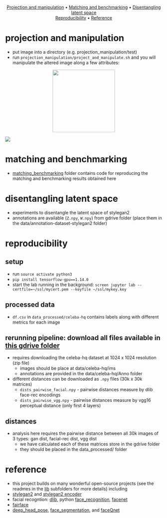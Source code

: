 <p align="center">
  <a href="#projection-and-manipulation">Projection and manipulation</a> •
  <a href="#matching-and-benchmarking">Matching and benchmarking</a> •
  <a href="#disentangling-latent-space">Disentangling latent space</a> 
  <br>
  <a href="#reproducibility">Reproducibility</a> •
  <a href="#reference">Reference</a> 
</p>


# projection and manipulation
- put image into a directory (e.g. projection_manipulation/test)
- run `projection_manipulation/project_and_manipulate.sh` and you will manipulate the altered image along a few attributes:

<p align="center">
    <img src="projection_manipulation/sample_projection/original/chandan.jpg" width="200px" align="center">
</p>

![](projection_manipulation/sample_projection/manipulated/chandan_01.png)
    
    
# matching and benchmarking
- [matching_benchmarking](matching_benchmarking) folder contains code for reproducing the matching and benchmarking results obtained here
    
# disentangling latent space
- experiments to disentangle the latent space of stylegan2
- annotations are available (`Z.npy`, `W.npy`) from gdrive folder (place them in the data/annotation-dataset-stylegan2 folder)


# reproducibility

## setup
- run `source activate python3`
- `pip install tensorflow-gpu==1.14.0`
- start the lab running in the background: `screen jupyter lab --certfile=~/ssl/mycert.pem --keyfile ~/ssl/mykey.key`

## processed data
- `df.csv` in `data_processed/celeba-hq` contains labels along with different metrics for each image

## rerunning pipeline: download all files available in [this gdrive folder](https://drive.google.com/drive/folders/1YO_GZ48o30jTnME-z7d8LlcZoJejcNsk?usp=sharing)
- requires downloading the celeba-hq dataset at 1024 x 1024 resolution (zip file)
    - images should be place at data/celeba-hq/ims
    - annotations are provided in the data/celeba-hq/Anno folder
- different distances can be downloaded as `.npy` files (30k x 30k matrices)
    - `dists_pairwise_facial.npy` - pairwise distances measure by dlib face-rec encodings
    - `dists_pairwise_vgg.npy` - pairwise distances measure by vgg16 perceptual distance (only first 4 layers)


## distances
- analysis here requires the pairwise distance between all 30k images of 3 types: gan dist, facial-rec dist, vgg dist
    - we have calculated each of these matrices store in the gdrive folder
    - they should be placed in the data_processed/ folder


# reference
- this project builds on many wonderful open-source projects (see the readmes in the [lib](lib) subfolders for more details) including
- [stylegan2](https://github.com/NVlabs/stylegan2) and [stylegan2 encoder](https://github.com/rolux/stylegan2encoder)
- facial recogntion: [dlib](https://github.com/davisking/dlib), python [face_recognition](https://face-recognition.readthedocs.io/en/latest/face_recognition.html), [facenet](https://github.com/davidsandberg/facenet)
- [fairface](https://github.com/joojs/fairface)
- [deep_head_pose](https://github.com/shahroudy/deep-head-pose), [face_segmentation](https://github.com/nasir6/face-segmentation), and [faceQnet](https://github.com/uam-biometrics/FaceQnet)

